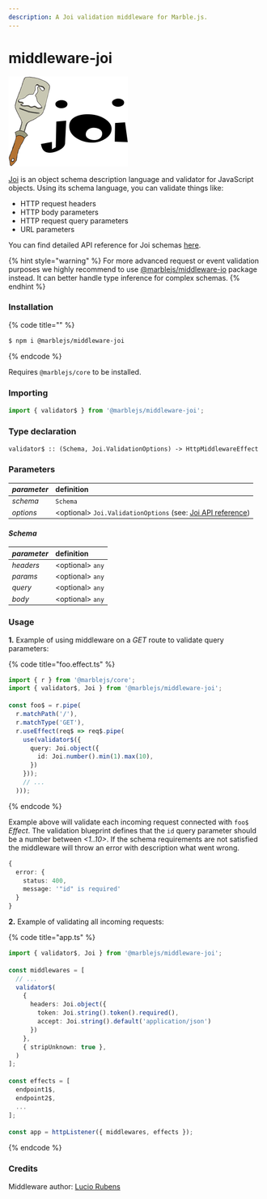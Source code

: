```yaml
---
description: A Joi validation middleware for Marble.js.
---
```


# middleware-joi

![](../.gitbook/assets/68747470733a2f2f7261772e6769746875622e636f6d2f686170696a732f6a6f692f6d61737465722f696d616765732f6a6f692e706e67.png)

[Joi](https://github.com/hapijs/joi) is an object schema description language and validator for JavaScript objects. Using its schema language, you can validate things like:

* HTTP request headers
* HTTP body parameters
* HTTP request query parameters
* URL parameters

You can find detailed API reference for Joi schemas [here](https://github.com/hapijs/joi/blob/v13.6.0/API.md).

{% hint style="warning" %}
For more advanced request or event validation purposes we highly recommend to use [@marblejs/middleware-io](middleware-io.md) package instead. It can better handle type inference for complex schemas.
{% endhint %}

### Installation

{% code title="" %}
```bash
$ npm i @marblejs/middleware-joi
```
{% endcode %}

Requires `@marblejs/core` to be installed.

### Importing

```typescript
import { validator$ } from '@marblejs/middleware-joi';
```

### Type declaration

```text
validator$ :: (Schema, Joi.ValidationOptions) -> HttpMiddlewareEffect
```

### **Parameters**

| _parameter_ | definition |
| :--- | :--- |
| _schema_ | `Schema` |
| _options_ | &lt;optional&gt; `Joi.ValidationOptions` \(see: [Joi API reference](https://github.com/hapijs/joi/blob/v13.6.0/API.md#joi)\) |

#### _**Schema**_

| _parameter_ | definition |
| :--- | :--- |
| _headers_ | &lt;optional&gt; `any` |
| _params_ | &lt;optional&gt; `any` |
| _query_ | &lt;optional&gt; `any` |
| _body_ | &lt;optional&gt; `any` |

### Usage

**1.** Example of using middleware on a _GET_ route to validate query parameters:

{% code title="foo.effect.ts" %}
```typescript
import { r } from '@marblejs/core';
import { validator$, Joi } from '@marblejs/middleware-joi';

const foo$ = r.pipe(
  r.matchPath('/'),
  r.matchType('GET'),
  r.useEffect(req$ => req$.pipe(
    use(validator$({
      query: Joi.object({
        id: Joi.number().min(1).max(10),
      })
    }));
    // ...
  )));
```
{% endcode %}

Example above will validate each incoming request connected with `foo$` _Effect_. The validation blueprint defines that the `id` query parameter should be a number between _&lt;1..10&gt;_. If the schema requirements are not satisfied the middleware will throw an error with description what went wrong.

```typescript
{
  error: {
    status: 400,
    message: '"id" is required'
  }
}
```

**2.** Example of validating all incoming requests:

{% code title="app.ts" %}
```typescript
import { validator$, Joi } from '@marblejs/middleware-joi';

const middlewares = [
  // ...
  validator$(
    {
      headers: Joi.object({
        token: Joi.string().token().required(),
        accept: Joi.string().default('application/json')
      })
    },
    { stripUnknown: true },
  )
];

const effects = [
  endpoint1$,
  endpoint2$,
  ...
];

const app = httpListener({ middlewares, effects });
```
{% endcode %}

### Credits

Middleware author: [Lucio Rubens](https://github.com/luciorubeens)

